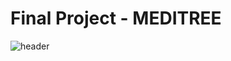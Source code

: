 # Final Project - MEDITREE

![header](https://capsule-render.vercel.app/api?type=wave&color=auto&height=300&section=header&text=capsule%20render&fontSize=90)
